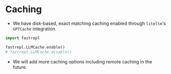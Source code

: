 # Caching

- We have disk-based, exact matching caching enabled through `litellm`'s `GPTCache` integration.
```python
import fastrepl

fastrepl.LLMCache.enable()
# fastrepl.LLMCache.disable()
```

- We will add more caching options including remote caching in the future.
